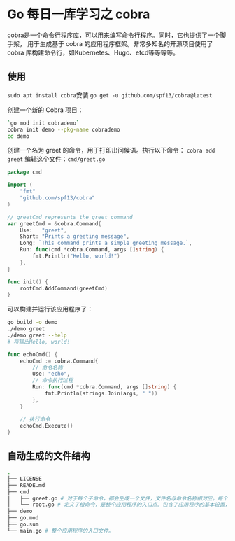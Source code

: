 # Go 每日一库学习之 cobra
cobra是一个命令行程序库，可以用来编写命令行程序。同时，它也提供了一个脚手架， 用于生成基于 cobra 的应用程序框架。非常多知名的开源项目使用了 cobra 库构建命令行，如Kubernetes、Hugo、etcd等等等等。

## 使用
`sudo apt install cobra`安装
`go get -u github.com/spf13/cobra@latest`

创建一个新的 Cobra 项目：
```bash
`go mod init cobrademo`
cobra init demo --pkg-name cobrademo
cd demo
```
创建一个名为 greet 的命令，用于打印出问候语。执行以下命令：
`cobra add greet`
编辑这个文件：`cmd/greet.go` 

```go
package cmd

import (
    "fmt"
    "github.com/spf13/cobra"
)

// greetCmd represents the greet command
var greetCmd = &cobra.Command{
    Use:   "greet",
    Short: "Prints a greeting message",
    Long: `This command prints a simple greeting message.`,
    Run: func(cmd *cobra.Command, args []string) {
        fmt.Println("Hello, world!")
    },
}

func init() {
    rootCmd.AddCommand(greetCmd)
}

```
可以构建并运行该应用程序了：
```bash
go build -o demo
./demo greet
./demo greet --help
# 将输出Hello, world!
```

```go
func echoCmd() {
	echoCmd := cobra.Command{
		// 命令名称
		Use: "echo",
		// 命令执行过程
		Run: func(cmd *cobra.Command, args []string) {
			fmt.Println(strings.Join(args, " "))
		},
	}

	// 执行命令
	echoCmd.Execute()
}
```
## 自动生成的文件结构
```bash
.
├── LICENSE 
├── READE.md
├── cmd
│   ├── greet.go # 对于每个子命令，都会生成一个文件，文件名与命令名称相对应。每个子命令文件中的 init() 函数将子命令添加到根命令中。
│   └── root.go # 定义了根命令，是整个应用程序的入口点。包含了应用程序的基本设置，比如版本号、作者信息等
├── demo
├── go.mod
├── go.sum
└── main.go # 整个应用程序的入口文件。
```

